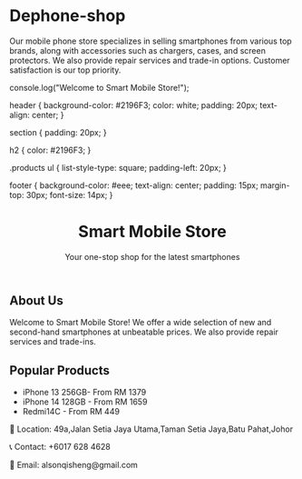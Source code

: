 # Dephone-shop
Our mobile phone store specializes in selling smartphones from various top brands, along with accessories such as chargers, cases, and screen protectors. We also provide repair services and trade-in options. Customer satisfaction is our top priority.

console.log("Welcome to Smart Mobile Store!");

header {
  background-color: #2196F3;
  color: white;
  padding: 20px;
  text-align: center;
}

section {
  padding: 20px;
}

h2 {
  color: #2196F3;
}

.products ul {
  list-style-type: square;
  padding-left: 20px;
}

footer {
  background-color: #eee;
  text-align: center;
  padding: 15px;
  margin-top: 30px;
  font-size: 14px;
}
<!DOCTYPE html>
<html lang="en">
<head>
  <meta charset="UTF-8">
  <title>Smart Mobile Store</title>
  <link rel="stylesheet" href="style.css">
</head>
<body>
  <header>
    <h1>Smart Mobile Store</h1>
    <p>Your one-stop shop for the latest smartphones</p>
  </header>

  <section class="about">
    <h2>About Us</h2>
    <p>Welcome to Smart Mobile Store! We offer a wide selection of new and second-hand smartphones at unbeatable prices. We also provide repair services and trade-ins.</p>
  </section>

  <section class="products">
    <h2>Popular Products</h2>
    <ul>
      <li>iPhone 13 256GB- From RM 1379</li>
      <li>iPhone 14 128GB - From RM 1659</li>
      <li>Redmi14C - From RM 449</li>
    </ul>
  </section>

  <footer>
    <p>📍 Location: 49a,Jalan Setia Jaya Utama,Taman Setia Jaya,Batu Pahat,Johor</p>
    <p>📞 Contact: +6017 628 4628</p>
    <p>📧 Email: alsonqisheng@gmail.com</p>
  </footer>

